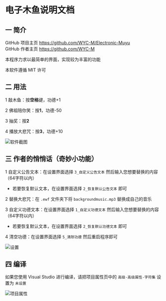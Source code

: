 # 电子木鱼说明文档

## 一 简介

GitHub 项目主页 <https://github.com/WYC-M/Electronic-Muyu>   
GitHub 作者主页 <https://github.com/WYC-M>

本程序力求以最简单的界面，实现较为丰富的功能

本软件遵循 MIT 许可

## 二 用法

1 敲木鱼：按**空格**键，功德+1  

2 佛祖陪你笑：按**1**，功德-50  

3 抽奖：按**2**  

4 播放大悲咒：按**3**，功德+10 

![软件截图](https://wyc-m.github.io/pic/muyu-screenshot.png)


## 三 作者的悄悄话（奇妙小功能）

1 自定义公告文本：在设置界面选择 `3_自定义公告文本` 然后输入您想要替换的内容（64字符以内）
* 若要恢复默认文本，在设置界面选择 `2_恢复默认公告文本` 即可

2 替换大悲咒：在 `.ewf` 文件夹下将 `backgroundmusic.mp3` 替换成自己的音乐

3 自定义功德文本：在设置界面选择 `1_自定义功德文本` 然后输入您想要替换的内容（64字符以内）
* 若要恢复默认文本，在设置界面选择 `2_恢复默认功德文本` 即可

4 清空功德：在设置界面选择 `5_清除功德` 然后重启程序即可

![设置](https://wyc-m.github.io/pic/muyu-config.png)

## 四 编译
如果您使用 Visual Studio 进行编译，请把项目属性页中的 `高级-高级属性-字符集` 设置为 `未设置`

![项目属性](https://wyc-m.github.io/pic/muyu-build.png)